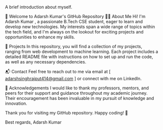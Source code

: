 A brief introduction about myself.

🚀 Welcome to Adarsh Kumar's GitHub Repository
🧑‍💻 About Me
Hi! I'm Adarsh Kumar , a passionate B.Tech CSE student, eager to learn and develop new technologies. My interests span a wide range of topics within the tech field, and I'm always on the lookout for exciting projects and opportunities to enhance my skills.

📂 Projects
In this repository, you will find a collection of my projects, ranging from web development to machine learning. Each project includes a detailed README file with instructions on how to set up and run the code, as well as any necessary dependencies.

📬 Contact
Feel free to reach out to me via email at [ adarshsinghrajput414@gmail.com ] or connect with me on LinkedIn.

🙏 Acknowledgements
I would like to thank my professors, mentors, and peers for their support and guidance throughout my academic journey. Their encouragement has been invaluable in my pursuit of knowledge and innovation.

Thank you for visiting my GitHub repository. Happy coding! 🚀

Best regards,
Adarsh Kumar
